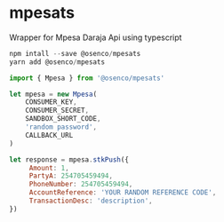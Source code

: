 # mpesats

Wrapper for Mpesa Daraja Api using typescript

``` javascript
npm intall --save @osenco/mpesats
yarn add @osenco/mpesats  
```

``` javascript
import { Mpesa } from '@osenco/mpesats'
```

``` javascript
let mpesa = new Mpesa(
    CONSUMER_KEY,
    CONSUMER_SECRET,
    SANDBOX_SHORT_CODE,
    'random password',
    CALLBACK_URL
)
```

``` javascript
let response = mpesa.stkPush({
     Amount: 1,
     PartyA: 254705459494,
     PhoneNumber: 254705459494,
     AccountReference: 'YOUR RANDOM REFERENCE CODE',
     TransactionDesc: 'description',
})
```  
